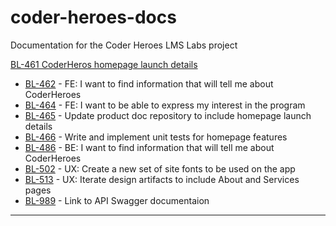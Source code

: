 # coder-heroes-docs

Documentation for the Coder Heroes LMS Labs project

[BL-461 CoderHeros homepage launch details](/homepage_launch.md#bl-461---coderheros-homepage-launch-details)

- [BL-462](/homepage_launch.md#bl-462---fe-i-want-to-find-information-that-will-tell-me-about-coderheroes) - FE: I want to find information that will tell me about CoderHeroes
- [BL-464](/homepage_launch.md#bl-464---fe-i-want-to-be-able-to-express-my-interest-in-the-program) - FE: I want to be able to express my interest in the program
- [BL-465](/homepage_launch.md#bl-465---update-product-doc-repository-to-include-homepage-launch-details) - Update product doc repository to include homepage launch details
- [BL-466](/homepage_launch.md#bl-466---write-and-implement-unit-tests-for-homepage-features) - Write and implement unit tests for homepage features
- [BL-486](/homepage_launch.md#bl-486---be-i-want-to-find-information-that-will-tell-me-about-coderheroes) - BE: I want to find information that will tell me about CoderHeroes
- [BL-502](/homepage_launch.md#bl-502---ux-create-a-new-set-of-site-fonts-to-be-used-on-the-app) - UX: Create a new set of site fonts to be used on the app
- [BL-513](/homepage_launch.md#bl-513---ux-iterate-design-artifacts-to-include-about-and-services-pages) - UX: Iterate design artifacts to include About and Services pages
- [BL-989](/api-swagger-docs.md) - Link to API Swagger documentaion
---
